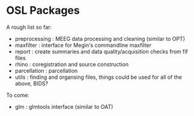 # OSL Packages

A rough list so far:

- preprocessing : MEEG data processing and cleaning (similar to OPT)
- maxfilter : interface for Megin's commandline maxfilter
- report : create summaries and data quality/acquisition checks from fif files
- rhino : coregistration and source construction
- parcellation : parcellation
- utils : finding and organsing files, things could be used for all of the above, BIDS?

To come:

- glm : glmtools interface (similar to OAT)
